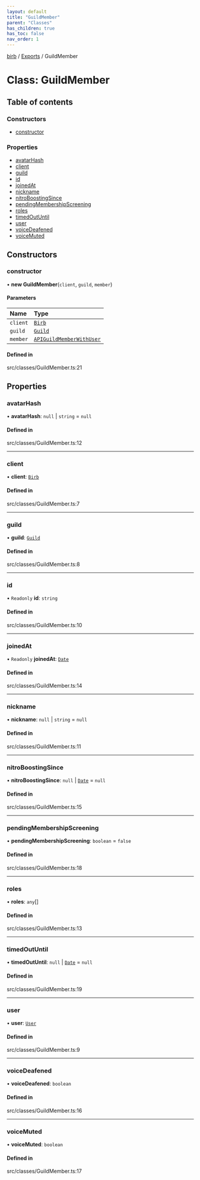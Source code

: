 ```yaml
---
layout: default
title: "GuildMember"
parent: "Classes"
has_children: true
has_toc: false
nav_order: 1
---
```


[birb](README.md) / [Exports](modules.md) / GuildMember

# Class: GuildMember

## Table of contents

### Constructors

- [constructor](GuildMember.md#constructor)

### Properties

- [avatarHash](GuildMember.md#avatarhash)
- [client](GuildMember.md#client)
- [guild](GuildMember.md#guild)
- [id](GuildMember.md#id)
- [joinedAt](GuildMember.md#joinedat)
- [nickname](GuildMember.md#nickname)
- [nitroBoostingSince](GuildMember.md#nitroboostingsince)
- [pendingMembershipScreening](GuildMember.md#pendingmembershipscreening)
- [roles](GuildMember.md#roles)
- [timedOutUntil](GuildMember.md#timedoutuntil)
- [user](GuildMember.md#user)
- [voiceDeafened](GuildMember.md#voicedeafened)
- [voiceMuted](GuildMember.md#voicemuted)

## Constructors

### constructor

• **new GuildMember**(`client`, `guild`, `member`)

#### Parameters

| Name | Type |
| :------ | :------ |
| `client` | [`Birb`](Birb.md) |
| `guild` | [`Guild`](Guild.md) |
| `member` | [`APIGuildMemberWithUser`](modules.md#apiguildmemberwithuser) |

#### Defined in

src/classes/GuildMember.ts:21

## Properties

### avatarHash

• **avatarHash**: ``null`` \| `string` = `null`

#### Defined in

src/classes/GuildMember.ts:12

___

### client

• **client**: [`Birb`](Birb.md)

#### Defined in

src/classes/GuildMember.ts:7

___

### guild

• **guild**: [`Guild`](Guild.md)

#### Defined in

src/classes/GuildMember.ts:8

___

### id

• `Readonly` **id**: `string`

#### Defined in

src/classes/GuildMember.ts:10

___

### joinedAt

• `Readonly` **joinedAt**: [`Date`]( https://developer.mozilla.org/en-US/docs/Web/JavaScript/Reference/Global_Objects/Date )

#### Defined in

src/classes/GuildMember.ts:14

___

### nickname

• **nickname**: ``null`` \| `string` = `null`

#### Defined in

src/classes/GuildMember.ts:11

___

### nitroBoostingSince

• **nitroBoostingSince**: ``null`` \| [`Date`]( https://developer.mozilla.org/en-US/docs/Web/JavaScript/Reference/Global_Objects/Date ) = `null`

#### Defined in

src/classes/GuildMember.ts:15

___

### pendingMembershipScreening

• **pendingMembershipScreening**: `boolean` = `false`

#### Defined in

src/classes/GuildMember.ts:18

___

### roles

• **roles**: `any`[]

#### Defined in

src/classes/GuildMember.ts:13

___

### timedOutUntil

• **timedOutUntil**: ``null`` \| [`Date`]( https://developer.mozilla.org/en-US/docs/Web/JavaScript/Reference/Global_Objects/Date ) = `null`

#### Defined in

src/classes/GuildMember.ts:19

___

### user

• **user**: [`User`](User.md)

#### Defined in

src/classes/GuildMember.ts:9

___

### voiceDeafened

• **voiceDeafened**: `boolean`

#### Defined in

src/classes/GuildMember.ts:16

___

### voiceMuted

• **voiceMuted**: `boolean`

#### Defined in

src/classes/GuildMember.ts:17
